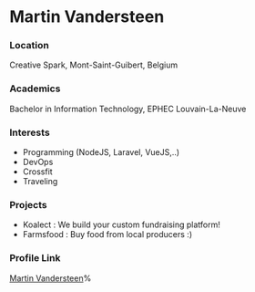 # Martin Vandersteen

### Location

Creative Spark, Mont-Saint-Guibert, Belgium

### Academics

Bachelor in Information Technology, EPHEC Louvain-La-Neuve

### Interests

- Programming (NodeJS, Laravel, VueJS,..)
- DevOps
- Crossfit
- Traveling

### Projects

- Koalect : We build your custom fundraising platform!
- Farmsfood : Buy food from local producers :) 

### Profile Link

[Martin Vandersteen](https://github.com/MartinVandersteen)%  
